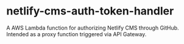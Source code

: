 # netlify-cms-auth-token-handler

A AWS Lambda function for authorizing Netlify CMS through GitHub. Intended as a proxy function triggered via API Gateway.
